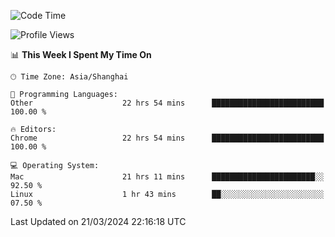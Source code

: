 <!--START_SECTION:waka-->
![Code Time](http://img.shields.io/badge/Code%20Time-2%2C057%20hrs%2025%20mins-blue)

![Profile Views](http://img.shields.io/badge/Profile%20Views-3-blue)

📊 **This Week I Spent My Time On** 

```text
🕑︎ Time Zone: Asia/Shanghai

💬 Programming Languages: 
Other                    22 hrs 54 mins      █████████████████████████   100.00 % 

🔥 Editors: 
Chrome                   22 hrs 54 mins      █████████████████████████   100.00 % 

💻 Operating System: 
Mac                      21 hrs 11 mins      ███████████████████████░░   92.50 % 
Linux                    1 hr 43 mins        ██░░░░░░░░░░░░░░░░░░░░░░░   07.50 % 
```


 Last Updated on 21/03/2024 22:16:18 UTC
<!--END_SECTION:waka-->